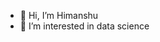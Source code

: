 - 👋 Hi, I’m Himanshu 
- 👀 I’m interested in data science



<!---
himanshuhb/himanshuhb is a ✨ special ✨ repository because its `README.md` (this file) appears on your GitHub profile.
You can click the Preview link to take a look at your changes.
--->
